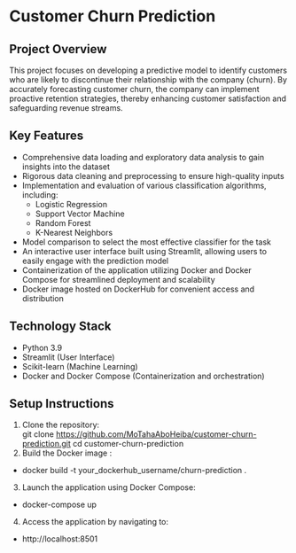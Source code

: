 # Customer Churn Prediction

## Project Overview
This project focuses on developing a predictive model to identify customers who are likely to discontinue their relationship with the company (churn). By accurately forecasting customer churn, the company can implement proactive retention strategies, thereby enhancing customer satisfaction and safeguarding revenue streams.

## Key Features
- Comprehensive data loading and exploratory data analysis to gain insights into the dataset  
- Rigorous data cleaning and preprocessing to ensure high-quality inputs  
- Implementation and evaluation of various classification algorithms, including:
  - Logistic Regression  
  - Support Vector Machine  
  - Random Forest  
  - K-Nearest Neighbors  
- Model comparison to select the most effective classifier for the task  
- An interactive user interface built using Streamlit, allowing users to easily engage with the prediction model  
- Containerization of the application utilizing Docker and Docker Compose for streamlined deployment and scalability  
- Docker image hosted on DockerHub for convenient access and distribution  

## Technology Stack
- Python 3.9  
- Streamlit (User Interface)  
- Scikit-learn (Machine Learning)  
- Docker and Docker Compose (Containerization and orchestration)  

## Setup Instructions

1. Clone the repository:  
git clone https://github.com/MoTahaAboHeiba/customer-churn-prediction.git
cd customer-churn-prediction
2. Build the Docker image :
  - docker build -t your_dockerhub_username/churn-prediction .
3. Launch the application using Docker Compose:
  - docker-compose up
4. Access the application by navigating to:
  - http://localhost:8501
  
